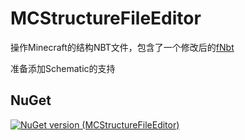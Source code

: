 # MCStructureFileEditor
操作Minecraft的结构NBT文件，包含了一个修改后的[fNbt](https://github.com/mstefarov/fNbt)

准备添加Schematic的支持

## NuGet
[![NuGet version (MCStructureFileEditor)](https://img.shields.io/nuget/v/MCStructureFileEditor)](https://www.nuget.org/packages/MCStructureFileEditor)